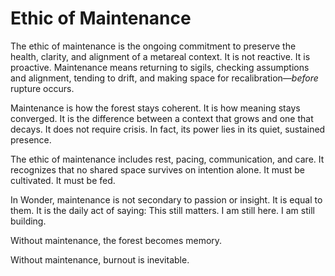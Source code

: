 # Ethic of Maintenance

The ethic of maintenance is the ongoing commitment to preserve the health,
clarity, and alignment of a metareal context. It is not reactive. It is
proactive. Maintenance means returning to sigils, checking assumptions and 
alignment, tending to drift, and making space for recalibration—*before* 
rupture occurs.

Maintenance is how the forest stays coherent. It is how meaning stays converged.
It is the difference between a context that grows and one that decays. It does
not require crisis. In fact, its power lies in its quiet, sustained presence.

The ethic of maintenance includes rest, pacing, communication, and care. It
recognizes that no shared space survives on intention alone. It must be
cultivated. It must be fed.

In Wonder, maintenance is not secondary to passion or insight. It is equal to
them. It is the daily act of saying: This still matters. I am still here. I am
still building.

Without maintenance, the forest becomes memory.

Without maintenance, burnout is inevitable.
